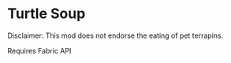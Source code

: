 # Turtle Soup

Disclaimer: This mod does not endorse the eating of pet terrapins.

Requires Fabric API